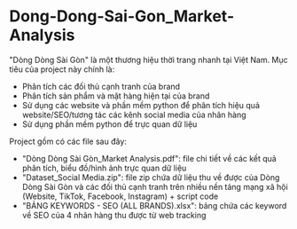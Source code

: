 # Dong-Dong-Sai-Gon_Market-Analysis

"Dòng Dòng Sài Gòn" là một thương hiệu thời trang nhanh tại Việt Nam. Mục tiêu của project này chính là:
- Phân tích các đối thủ cạnh tranh của brand
- Phân tích sản phẩm và mặt hàng hiện tại của brand
- Sử dụng các website và phần mềm python để phân tích hiệu quả website/SEO/tương tác các kênh social media của nhãn hàng
- Sử dụng phần mềm python để trực quan dữ liệu

Project gồm có các file sau đây:
- "Dòng Dòng Sài Gòn_Market Analysis.pdf": file chi tiết về các kết quả phân tích, biểu đồ/hình ảnh trực quan dữ liệu
- "Dataset_Social Media.zip": file zip chứa dữ liệu thu về được của Dòng Dòng Sài Gòn và các đối thủ cạnh tranh trên nhiều nền tảng mạng xã hội (Website, TikTok, Facebook, Instagram) + script code
- "BẢNG KEYWORDS - SEO (ALL BRANDS).xlsx": bảng chứa các keyword về SEO của 4 nhãn hàng thu được từ web tracking 

